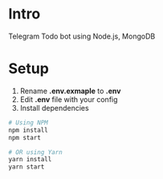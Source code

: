 # Intro
Telegram Todo bot using Node.js, MongoDB

# Setup
1. Rename **.env.exmaple** to **.env**
2. Edit **.env** file with your config
3. Install dependencies
```bash
# Using NPM
npm install
npm start

# OR using Yarn
yarn install
yarn start
```
